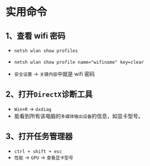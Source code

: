 # 实用命令

## 1、查看 wifi 密码

- `netsh wlan show profiles`

- `netsh wlan show profile name="wifiname" key=clear`

- `安全设置` -> `关键内容`中就是 wifi 密码

## 2、打开`DirectX`诊断工具

- `Win+R` -> `dxdiag`
- 能看到所有该电脑的`多媒体输出设备`的信息，如显卡型号。

## 3、打开任务管理器

- `ctrl + shift + esc`
- `性能` -> `GPU` -> `查看显卡型号`
